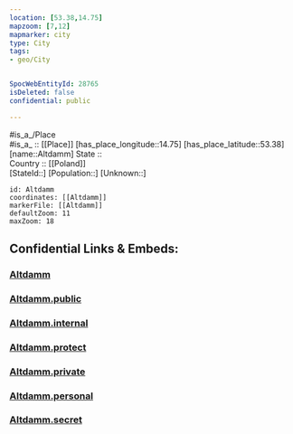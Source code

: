 ```yaml
---
location: [53.38,14.75] 
mapzoom: [7,12] 
mapmarker: city 
type: City
tags:
- geo/City


SpocWebEntityId: 28765
isDeleted: false
confidential: public

---
```

#is_a_/Place  
#is_a_ :: [[Place]] 
[has_place_longitude::14.75] 
[has_place_latitude::53.38] 
[name::Altdamm] 
State ::  
Country :: [[Poland]]  
[StateId::] 
[Population::] 
[Unknown::] 


```leaflet
id: Altdamm
coordinates: [[Altdamm]] 
markerFile: [[Altdamm]] 
defaultZoom: 11 
maxZoom: 18
```


## Confidential Links & Embeds: 

### [Altdamm](/_Standards/Earth/Continent/Europe/Europe~East/Poland/Provinces~Poland/West_Pomeranian/City/Altdamm.md) 

### [Altdamm.public](/_public/Earth/Continent/Europe/Europe~East/Poland/Provinces~Poland/West_Pomeranian/City/Altdamm.public.md) 

### [Altdamm.internal](/_internal/Earth/Continent/Europe/Europe~East/Poland/Provinces~Poland/West_Pomeranian/City/Altdamm.internal.md) 

### [Altdamm.protect](/_protect/Earth/Continent/Europe/Europe~East/Poland/Provinces~Poland/West_Pomeranian/City/Altdamm.protect.md) 

### [Altdamm.private](/_private/Earth/Continent/Europe/Europe~East/Poland/Provinces~Poland/West_Pomeranian/City/Altdamm.private.md) 

### [Altdamm.personal](/_personal/Earth/Continent/Europe/Europe~East/Poland/Provinces~Poland/West_Pomeranian/City/Altdamm.personal.md) 

### [Altdamm.secret](/_secret/Earth/Continent/Europe/Europe~East/Poland/Provinces~Poland/West_Pomeranian/City/Altdamm.secret.md)


